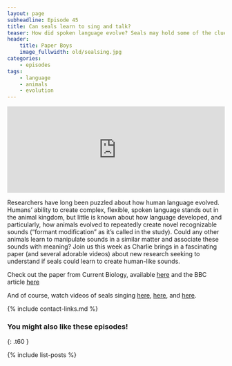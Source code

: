 ```yaml
---
layout: page
subheadline: Episode 45
title: Can seals learn to sing and talk?
teaser: How did spoken language evolve? Seals may hold some of the clues...
header:
    title: Paper Boys
    image_fullwidth: old/sealsing.jpg
categories:
    - episodes
tags:
    - language
    - animals
    - evolution
---
```


<iframe src="https://pinecast.com/player/ba5216fb-eb55-4930-8d8b-dfeaa1bd1ef5?theme=thick" seamless height="200" style="border:0" class="pinecast-embed" frameborder="0" width="100%"></iframe>

Researchers have long been puzzled about how human language evolved. Humans’ ability to create complex, flexible, spoken language stands out in the animal kingdom, but little is known about how language developed, and particularly, how animals evolved to repeatedly create novel recognizable sounds (“formant modification” as it’s called in the study). Could any other animals learn to manipulate sounds in a similar matter and associate these sounds with meaning? Join us this week as Charlie brings in a fascinating paper (and several adorable videos) about new research seeking to understand if seals could learn to create human-like sounds.

Check out the paper from Current Biology, available [here](https://www.cell.com/current-biology/fulltext/S0960-9822(19)30685-2?_returnURL=https%3A%2F%2Flinkinghub.elsevier.com%2Fretrieve%2Fpii%2FS0960982219306852%3Fshowall%3Dtrue) and the BBC article [here](https://www.bbc.com/news/uk-scotland-edinburgh-east-fife-48706251)

And of course, watch videos of seals singing [here](https://www.youtube.com/watch?v=BLNzK19179o), [here](https://youtu.be/AMD2TwRvuoU?t=5), and [here](https://www.cell.com/cms/10.1016/j.cub.2019.05.071/attachment/62d0bba1-4c7c-4ba2-86db-8fe070d025a1/mmc4).
	
{% include contact-links.md %}


### You might also like these episodes!
{: .t60 }

{% include list-posts %}




